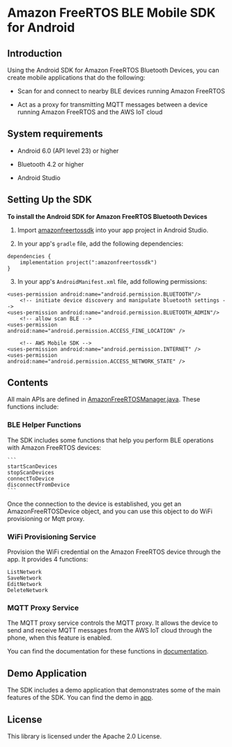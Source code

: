 # Amazon FreeRTOS BLE Mobile SDK for Android

## Introduction

Using the Android SDK for Amazon FreeRTOS Bluetooth Devices, you can create mobile applications that do the following:

- Scan for and connect to nearby BLE devices running Amazon FreeRTOS

- Act as a proxy for transmitting MQTT messages between a device running Amazon FreeRTOS and the AWS IoT cloud

## System requirements

- Android 6.0 (API level 23) or higher

- Bluetooth 4.2 or higher

- Android Studio

## Setting Up the SDK

**To install the Android SDK for Amazon FreeRTOS Bluetooth Devices**

1. Import [amazonfreertossdk](amazonfreertossdk) into your app project in Android Studio.

2. In your app's `gradle` file, add the following dependencies:

```
dependencies {
    implementation project(":amazonfreertossdk")
}
```

3. In your app's `AndroidManifest.xml` file, add following permissions:

```
<uses-permission android:name="android.permission.BLUETOOTH"/>
    <!-- initiate device discovery and manipulate bluetooth settings -->
<uses-permission android:name="android.permission.BLUETOOTH_ADMIN"/>
    <!-- allow scan BLE -->
<uses-permission android:name="android.permission.ACCESS_FINE_LOCATION" />

    <!-- AWS Mobile SDK -->
<uses-permission android:name="android.permission.INTERNET" />
<uses-permission android:name="android.permission.ACCESS_NETWORK_STATE" />
```

## Contents

All main APIs are defined in [AmazonFreeRTOSManager.java](amazonfreertossdk/src/main/java/com/amazon/aws/amazonfreertossdk/AmazonFreeRTOSManager.java). These functions include:

### BLE Helper Functions

The SDK includes some functions that help you perform BLE operations with Amazon FreeRTOS devices:

    ```
    startScanDevices
    stopScanDevices
    connectToDevice
    disconnectFromDevice
    ```

Once the connection to the device is established, you get an AmazonFreeRTOSDevice object, and you can
use this object to do WiFi provisioning or Mqtt proxy.

### WiFi Provisioning Service

Provision the WiFi credential on the Amazon FreeRTOS device through the app. It provides 4 functions:

```
ListNetwork
SaveNetwork
EditNetwork
DeleteNetwork
````

### MQTT Proxy Service 

The MQTT proxy service controls the MQTT proxy. It allows the device to send and receive MQTT messages
from the AWS IoT cloud through the phone, when this feature is enabled.


You can find the documentation for these functions in [documentation](documentation).


## Demo Application

The SDK includes a demo application that demonstrates some of the main features of the SDK. You can find the demo in [app](app).

## License

This library is licensed under the Apache 2.0 License. 
